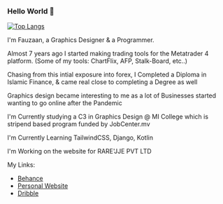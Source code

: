### Hello World 👋

[![Top Langs](https://github-readme-stats.vercel.app/api/top-langs/?username=fauzaanu&layout=compact)](https://youtu.be/oHg5SJYRHA0)


I'm Fauzaan, a Graphics Designer & a Programmer.

Almost 7 years ago I started making trading tools for the Metatrader 4 platform. (Some of my tools: ChartFlix, AFP, Stalk-Board, etc..)

Chasing from this intial exposure into forex, I Completed a Diploma in Islamic Finance, & came real close to completing a Degree as well

Graphics design became interesting to me as a lot of Businesses started wanting to go online after the Pandemic

I'm Currently studying a C3 in Graphics Design @ MI College which is stripend based program funded by JobCenter.mv

I'm Currently Learning TailwindCSS, Django, Kotlin

I'm Working on the website for RARE'JJE PVT LTD

My Links:
- [Behance](https://www.behance.net/fauzaanu)
- [Personal Website](https://www.fauzaanu.com)
- [Dribble](https://dribbble.com/fauzaanu)
